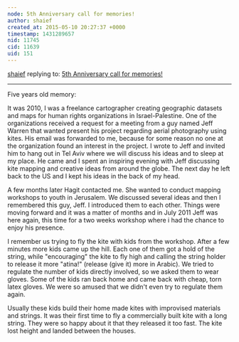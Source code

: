 ```yaml
---
node: 5th Anniversary call for memories!
author: shaief
created_at: 2015-05-10 20:27:37 +0000
timestamp: 1431289657
nid: 11745
cid: 11639
uid: 151
---
```




[shaief](../profile/shaief) replying to: [5th Anniversary call for memories!](../notes/liz/04-06-2015/5th-anniversary-call-for-memories)

----
Five years old memory:

It was 2010, I was a freelance cartographer creating geographic datasets and maps for human rights organizations in Israel-Palestine. One of the organizations received a request for a meeting from a guy named Jeff Warren that wanted present his project regarding aerial photography using kites. His email was forwarded to me, because for some reason no one at the organization found an interest in the project. I wrote to Jeff and invited him to hang out in Tel Aviv where we will discuss his ideas and to sleep at my place. He came and I spent an inspiring evening with Jeff discussing kite mapping and creative ideas from around the globe. The next day he left back to the US and I kept his ideas in the back of my head.

A few months later Hagit contacted me. She wanted to conduct mapping workshops to youth in Jerusalem. We discussed several ideas and then I remembered this guy, Jeff. I introduced them to each other. Things were moving forward and it was a matter of months and in July 2011 Jeff was here again, this time for a two weeks workshop where i had the chance to enjoy his presence.

I remember us trying to fly the kite with kids from the workshop. After a few minutes more kids came up the hill. Each one of them got a hold of the string, while "encouraging" the kite to fly high and calling the string holder to release it more "atina!" (release (give it) more in Arabic).
We tried to regulate the number of kids directly involved, so we asked them to wear gloves. Some of the kids ran back home and came back with cheap, torn latex gloves. We were so amused that we didn't even try to regulate them again.

Usually these kids build their home made kites with improvised materials and strings. It was their first time to fly a commercially built kite with a long string. They were so happy about it that they released it too fast. The kite lost height and landed between the houses.
